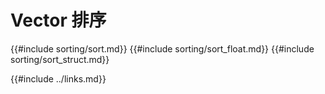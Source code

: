 # Vector 排序

<!--
> [algorithms/sorting.md](https://github.com/zzy/rust-cookbook-zh-cn/blob/master/src/algorithms/sorting.md)
> <br />
> commit - 1758f63077836b734be0d62c550403c220056aa2 - 2020.09.06
-->

{{#include sorting/sort.md}}
{{#include sorting/sort_float.md}}
{{#include sorting/sort_struct.md}}

{{#include ../links.md}}
